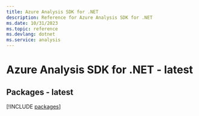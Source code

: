 ```yaml
---
title: Azure Analysis SDK for .NET
description: Reference for Azure Analysis SDK for .NET
ms.date: 10/31/2023
ms.topic: reference
ms.devlang: dotnet
ms.service: analysis
---
```

# Azure Analysis SDK for .NET - latest
## Packages - latest
[!INCLUDE [packages](analysis-index.md)]